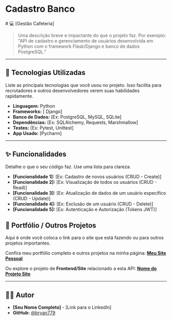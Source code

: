 <h1> Cadastro Banco</h1>
# 💻 [Gestão Cafeteria]

> Uma descrição breve e impactante do que o projeto faz. Por exemplo: "API de cadastro e gerenciamento de usuários desenvolvida em Python com o framework Flask/Django e banco de dados PostgreSQL."

---

## 🚀 Tecnologias Utilizadas

Liste as principais tecnologias que você usou no projeto. Isso facilita para recrutadores e outros desenvolvedores verem suas habilidades rapidamente.

* **Linguagem:** Python
* **Frameworks:** [ Django]
* **Banco de Dados:** [Ex: PostgreSQL, MySQL, SQLite]
* **Dependências:** [Ex: SQLAlchemy, Requests, Marshmallow]
* **Testes:** [Ex: Pytest, Unittest]
* **App Usado:** [Pycharm]

---

## ✨ Funcionalidades

Detalhe o que o seu código faz. Use uma lista para clareza.

* **[Funcionalidade 1]:** [Ex: Cadastro de novos usuários (CRUD - Create)]
* **[Funcionalidade 2]:** [Ex: Visualização de todos os usuários (CRUD - Read)]
* **[Funcionalidade 3]:** [Ex: Atualização de dados de um usuário específico (CRUD - Update)]
* **[Funcionalidade 4]:** [Ex: Exclusão de um usuário (CRUD - Delete)]
* **[Funcionalidade 5]:** [Ex: Autenticação e Autorização (Tokens JWT)]


## 🔗 Portfólio / Outros Projetos

Aqui é onde você coloca o link para o site que está fazendo ou para outros projetos importantes.

Confira meu portfólio completo e outros projetos na minha página:
**[Meu Site Pessoal](https://www.seu-site.com.br)**

Ou explore o projeto de **Frontend/Site** relacionado a esta API:
**[Nome do Projeto Site](https://github.com/seuusuario/nome-do-repo-frontend)**

---

## 🧑‍💻 Autor

* **[Seu Nome Completo]** - [Link para o LinkedIn]
* **GitHub:** [@bryan779](https://github.com/bryan779)

